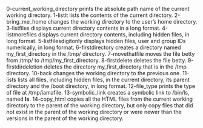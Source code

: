 0-current_working_directory prints the absolute path name of the current working directory.
1-listit lists the contents of the current directory.
2-bring_me_home changes the working directory to the user’s home directory.
3-listfiles displays current directory contents in a long format.
4-listmorefiles displays current directory contents, including hidden files, in long format.
5-listfilesdigitonly displays hidden files, user and group IDs numerically, in long format.
6-firstdirectory creates a directory named my_first_directory in the /tmp/ directory.
7-movethatfile moves the file betty from /tmp/ to /tmp/my_first_directory.
8-firstdelete deletes the file betty.
9-firstdirdeletion deletes the directory my_first_directory that is in the /tmp directory.
10-back changes the working directory to the previous one.
11-lists lists all files, including hidden files, in the current directory, its parent directory and the /boot directory, in long format.
12-file_type prints the type of file at /tmp/iamafile.
13-symbolic_link creates a symbolic link to /bin/ls, named __ls__.
14-copy_html copies all the HTML files from the current working directory to the parent of the working directory, but only copy files that did not exist in the parent of the working directory or were newer than the versions in the parent of the working directory.
